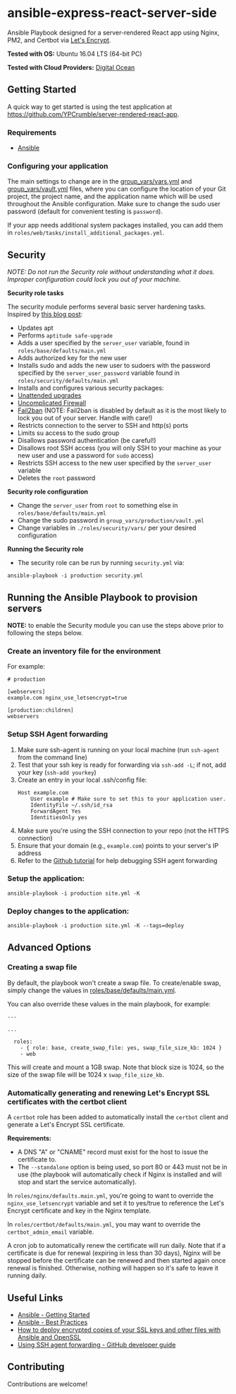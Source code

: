 ansible-express-react-server-side
====================


Ansible Playbook designed for a server-rendered React app using Nginx, PM2, and Certbot via [Let's Encrypt](https://letsencrypt.org).

**Tested with OS:** Ubuntu 16.04 LTS (64-bit PC)

**Tested with Cloud Providers:** [Digital Ocean](https://m.do.co/c/64a67961f6ed)

## Getting Started

A quick way to get started is using the test application at https://github.com/YPCrumble/server-rendered-react-app.

### Requirements

- [Ansible](http://docs.ansible.com/intro_installation.html)

### Configuring your application

The main settings to change are in the [group_vars/vars.yml](group_vars/vars.yml) and [group_vars/vault.yml](group_vars/vault.yml) files, where you can configure the location of your Git project, the project name, and the application name which will be used throughout the Ansible configuration. Make sure to change the sudo user password (default for convenient testing is `password`).

If your app needs additional system packages installed, you can add them in `roles/web/tasks/install_additional_packages.yml`.

## Security

*NOTE: Do not run the Security role without understanding what it does. Improper configuration could lock you out of your machine.*

**Security role tasks**

The security module performs several basic server hardening tasks. Inspired by [this blog post](http://www.codelitt.com/blog/my-first-10-minutes-on-a-server-primer-for-securing-ubuntu/):

* Updates apt
* Performs `aptitude safe-upgrade`
* Adds a user specified by the `server_user` variable, found in `roles/base/defaults/main.yml`
* Adds authorized key for the new user
* Installs sudo and adds the new user to sudoers with the password specified by the `server_user_password` variable found in `roles/security/defaults/main.yml`
* Installs and configures various security packages:
 * [Unattended upgrades](https://help.ubuntu.com/lts/serverguide/automatic-updates.html)
 * [Uncomplicated Firewall](https://wiki.ubuntu.com/UncomplicatedFirewall)
 * [Fail2ban](http://www.fail2ban.org/) (NOTE: Fail2ban is disabled by default as it is the most likely to lock you out of your server. Handle with care!)
* Restricts connection to the server to SSH and http(s) ports
* Limits su access to the sudo group
* Disallows password authentication (be careful!)
* Disallows root SSH access (you will only SSH to your machine as your new user and use a password for `sudo` access)
* Restricts SSH access to the new user specified by the `server_user` variable
* Deletes the `root` password

**Security role configuration**

* Change the `server_user` from `root` to something else in `roles/base/defaults/main.yml`
* Change the sudo password in `group_vars/production/vault.yml`
* Change variables in `./roles/security/vars/` per your desired configuration

**Running the Security role**

* The security role can be run by running `security.yml` via:

```
ansible-playbook -i production security.yml
```

## Running the Ansible Playbook to provision servers

**NOTE:** to enable the Security module you can use the steps above prior to following the steps below.

### Create an inventory file for the environment
For example:
```
# production

[webservers]
example.com nginx_use_letsencrypt=true

[production:children]
webservers
```

### Setup SSH Agent forwarding

1. Make sure ssh-agent is running on your local machine (run `ssh-agent` from the command line)
1. Test that your ssh key is ready for forwarding via `ssh-add -L`; if not, add your key (`ssh-add yourkey`)
1. Create an entry in your local .ssh/config file:
    ```
    Host example.com
        User example # Make sure to set this to your application user.
        IdentityFile ~/.ssh/id_rsa
        ForwardAgent Yes
        IdentitiesOnly yes
    ```
1. Make sure you're using the SSH connection to your repo (not the HTTPS connection)
1. Ensure that your domain (e.g., `example.com`) points to your server's IP address
1. Refer to the [Github tutorial](https://developer.github.com/guides/using-ssh-agent-forwarding/) for help debugging SSH agent forwarding

### Setup the application:

`ansible-playbook -i production site.yml -K`

### Deploy changes to the application:

`ansible-playbook -i production site.yml -K --tags=deploy`

## Advanced Options

### Creating a swap file

By default, the playbook won't create a swap file.  To create/enable swap, simply change the values in [roles/base/defaults/main.yml](roles/base/defaults/main.yml).

You can also override these values in the main playbook, for example:

```
---

...

  roles:
    - { role: base, create_swap_file: yes, swap_file_size_kb: 1024 }
    - web
```

This will create and mount a 1GB swap.  Note that block size is 1024, so the size of the swap file will be 1024 x `swap_file_size_kb`.

### Automatically generating and renewing Let's Encrypt SSL certificates with the certbot client

A `certbot` role has been added to automatically install the `certbot` client and generate a Let's Encrypt SSL certificate.

**Requirements:**

- A DNS "A" or "CNAME" record must exist for the host to issue the certificate to.
- The `--standalone` option is being used, so port 80 or 443 must not be in use (the playbook will automatically check if Nginx is installed and will stop and start the service automatically).

In `roles/nginx/defaults.main.yml`, you're going to want to override the `nginx_use_letsencrypt` variable and set it to yes/true to reference the Let's Encrypt certificate and key in the Nginx template. 

In `roles/certbot/defaults/main.yml`, you may want to override the `certbot_admin_email` variable.

A cron job to automatically renew the certificate will run daily.  Note that if a certificate is due for renewal (expiring in less than 30 days), Nginx will be stopped before the certificate can be renewed and then started again once renewal is finished.  Otherwise, nothing will happen so it's safe to leave it running daily.

## Useful Links

- [Ansible - Getting Started](http://docs.ansible.com/intro_getting_started.html)
- [Ansible - Best Practices](http://docs.ansible.com/playbooks_best_practices.html)
- [How to deploy encrypted copies of your SSL keys and other files with Ansible and OpenSSL](http://www.calazan.com/how-to-deploy-encrypted-copies-of-your-ssl-keys-and-other-files-with-ansible-and-openssl/)
- [Using SSH agent forwarding - GitHub developer guide](https://developer.github.com/guides/using-ssh-agent-forwarding/)

## Contributing

Contributions are welcome!

